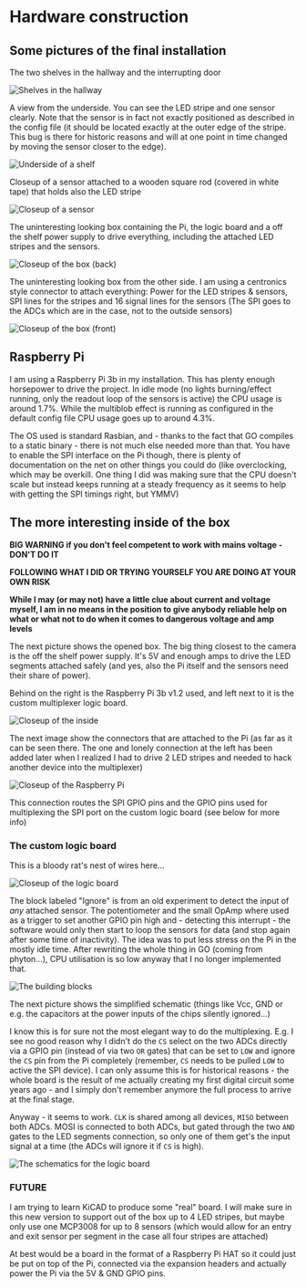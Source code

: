 # Hardware construction

## Some pictures of the final installation

The two shelves in the hallway and the interrupting door

![Shelves in the hallway](images/shelves.jpg)

A view from the underside. You can see the LED stripe and one sensor
clearly. Note that the sensor is in fact not exactly positioned as
described in the config file (it should be located exactly at the
outer edge of the stripe. This bug is there for historic reasons and
will at one point in time changed by moving the sensor closer to the
edge).

![Underside of a shelf](images/shelf_underside.jpg)

Closeup of a sensor attached to a wooden square rod (covered in white
tape) that holds also the LED stripe

![Closeup of a sensor](images/ir-sensor.jpg)

The uninteresting looking box containing the Pi, the logic board and a
off the shelf power supply to drive everything, including the attached
LED stripes and the sensors.

![Closeup of the box (back)](images/goleds-box-back.jpg)

The uninteresting looking box from the other side. I am using a
centronics style connector to attach everything: Power for the LED
stripes & sensors, SPI lines for the stripes and 16 signal lines for
the sensors (The SPI goes to the ADCs which are in the case, not to
the outside sensors)

![Closeup of the box (front)](images/goleds-box-front.jpg)

## Raspberry Pi

I am using a Raspberry Pi 3b in my installation. This has plenty
enough horsepower to drive the project. In idle mode (no lights
burning/effect running, only the readout loop of the sensors is
active) the CPU usage is around 1.7%. While the multiblob effect is
running as configured in the default config file CPU usage goes up to
around 4.3%.

The OS used is standard Rasbian, and - thanks to the fact that GO
compiles to a static binary - there is not much else needed more than
that. You have to enable the SPI interface on the Pi though, there is
plenty of documentation on the net on other things you could do (like
overclocking, which may be overkill. One thing I did was making sure
that the CPU doesn't scale but instead keeps running at a steady
frequency as it seems to help with getting the SPI timings right, but
YMMV)

## The more interesting inside of the box

**BIG WARNING if you don't feel competent to work with mains voltage -
DON'T DO IT**

**FOLLOWING WHAT I DID OR TRYING YOURSELF YOU ARE DOING AT YOUR OWN
RISK**

**While I may (or may not) have a little clue about current and
voltage myself, I am in no means in the position to give anybody
reliable help on what or what not to do when it comes to dangerous
voltage and amp levels**

The next picture shows the opened box. The big thing closest to the
camera is the off the shelf power supply. It's 5V and enough amps to
drive the LED segments attached safely (and yes, also the Pi itself
and the sensors need their share of power).

Behind on the right is the Raspberry Pi 3b v1.2 used, and left next to
it is the custom multiplexer logic board.


![Closeup of the inside](images/goleds-box-open.jpg)


The next image show the connectors that are attached to the Pi (as far
as it can be seen there. The one and lonely connection at the left has
been added later when I realized I had to drive 2 LED stripes and
needed to hack another device into the multiplexer) 

![Closeup of the Raspberry Pi](images/goleds-box-raspi.jpg)

This connection routes the SPI GPIO pins and the GPIO pins used for
multiplexing the SPI port on the custom logic board (see below for
more info) 

### The custom logic board

This is a bloody rat's nest of wires here...

![Closeup of the logic board](images/goleds-box-logic.jpg)

The block labeled "Ignore" is from an old experiment to detect the
input of _any_ attached sensor. The potentiometer and the small OpAmp where
used as a trigger to set another GPIO pin high and - detecting this
interrupt - the software would only then start to loop the sensors for
data (and stop again after some time of inactivity). The idea was to
put less stress on the Pi in the mostly idle time. After rewriting the
whole thing in GO (coming from phyton...), CPU utilisation is so low
anyway that I no longer implemented that.

![The building blocks](images/goleds-box-logic-annotated.png)

The next picture shows the simplified schematic (things like Vcc, GND
or e.g. the capacitors at the power inputs of the chips silently
ignored...)

I know this is for sure not the most elegant way to do the
multiplexing. E.g. I see no good reason why I didn't do the `CS`
select on the two ADCs directly via a GPIO pin (instead of via two
`OR` gates) that can be set to `LOW` and ignore the `CS` pin from the
Pi completely (remember, `CS` needs to be pulled `LOW` to active the
SPI device). I can only assume this is for historical reasons - the
whole board is the result of me actually creating my first digital
circuit some years ago - and I simply don't remember anymore the full
process to arrive at the final stage.

Anyway - it seems to work. `CLK` is shared among all devices, `MISO`
between both ADCs. MOSI is connected to both ADCs, but gated through
the two `AND` gates to the LED segments connection, so only one of
them get's the input signal at a time (the ADCs will ignore it if `CS`
is high).

![The schematics for the logic board](images/schematic.png)


### FUTURE

I am trying to learn KiCAD to produce some "real" board. I will make
sure in this new version to support out of the box up to 4 LED
stripes, but maybe only use one MCP3008 for up to 8 sensors (which
would allow for an entry and exit sensor per segment in the case all
four stripes are attached)

At best would be a board in the format of a Raspberry Pi HAT so it
could just be put on top of the Pi, connected via the expansion
headers and actually power the Pi via the 5V & GND GPIO pins.


<!-- Local Variables: --> 
<!-- eval: (auto-fill-mode t) --> 
<!-- End: -->
